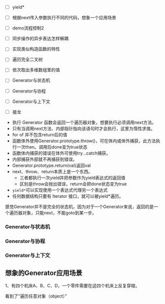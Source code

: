 - [ ] yield*
- [ ] 根据next传入参数执行不同的代码，想象一个应用场景
- [ ] demo流程控制2
- [ ] 同步操作的异步表达怎样解耦
- [ ] 实现类似构造函数的特性
- [ ] 遍历完全二叉树
- [ ] 依次取出多维数组里的值
- [ ] Generator与状态机
- [ ] Generator与协程
- [ ] Generator与上下文
- [ ] 接龙


- 执行 Generator 函数会返回一个遍历器对象，想要执行必须调用next方法。
- 只有当调用next方法、内部指针指向该语句时才会执行，这里为惰性求值。
- for of 并不包含return后的值
- 函数体外使用Generator.prototype.throw()，可在体内或体外捕获，此方法执行一次then。调用后done变为true状态
- 函数体内捕获的错误在体外可使用try...catch捕获。
- 内部捕获外部就不再捕获到错误。
- Generator.prototype.return(val)返回val
- next、throw、return本质上是一个东西。
    - 三者都执行一次yield并把参数作为yield表达式的返回值
    - 区别是throw会抛出错误，return会把done状态变为true
- `yield*`可以实现使用一个表达式代理另一个表达式
- 任何数据结构只要有 Iterator 接口，就可以被yield*遍历。


感觉Generator并不是完全的状态机，因为对于一个Generator来说，返回的是一个遍历器对象，只能next，不能goto到某一步。


### Generator与状态机
### Generator与协程
### Generator与上下文

## 想象的Generator应用场景
1、有四个机床A、B、C、D，一个零件需要在这四个机床上反复穿梭。


看到了“遍历任意对象（object）”